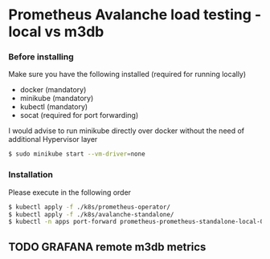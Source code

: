 # Prometheus Avalanche load testing - local vs m3db

### Before installing

Make sure you have the following installed (required for running locally)

* docker (mandatory)
* minikube (mandatory)
* kubectl (mandatory)
* socat (required for port forwarding)

I would advise to run minikube directly over docker without the need of additional Hypervisor layer
```sh
$ sudo minikube start --vm-driver=none
```


### Installation

Please execute in the following order

```sh
$ kubectl apply -f ./k8s/prometheus-operator/
$ kubectl apply -f ./k8s/avalanche-standalone/
$ kubectl -n apps port-forward prometheus-prometheus-standalone-local-0 9090
```
## TODO GRAFANA remote m3db metrics
